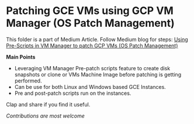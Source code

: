 # Patching GCE VMs using GCP VM Manager (OS Patch Management)

This folder is a part of Medium Article.
Follow Medium blog for steps: [Using Pre-Scripts in VM Manager to patch GCP VMs (OS Patch Management)](https://blog.searce.com/patching-gce-vms-using-gcp-vm-manager-os-patch-management-a27eba7d356f)

**Main Points**
* Leveraging VM Manager Pre-patch scripts feature to create disk snapshots or clone or VMs Machine Image before patching is getting performed.
* Can be use for both Linux and Windows based GCE Instances.
* Pre and post-patch scripts run on the instances.

Clap and share if you find it useful.

_Contributions are most welcome_

